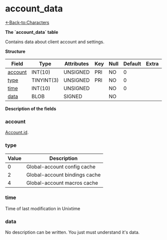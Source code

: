 # account\_data

[<-Back-to:Characters](database-characters.md)

**The \`account\_data\` table**

Contains data about client account and settings.

**Structure**

| Field        | Type       | Attributes | Key | Null | Default | Extra | Comment |
|--------------|------------|------------|-----|------|---------|-------|---------|
| [account][1] | INT(10)    | UNSIGNED   | PRI | NO   | 0       |       |         |
| [type][2]    | TINYINT(3) | UNSIGNED   | PRI | NO   | 0       |       |         |
| [time][3]    | INT(10)    | UNSIGNED   |     | NO   | 0       |       |         |
| [data][4]    | BLOB       | SIGNED     |     | NO   |         |       |         |

[1]: #account
[2]: #type
[3]: #time
[4]: #data

**Description of the fields**

### account

[Account.id](http://www.azerothcore.org/wiki/account#id).

### type

| Value | Description                   |
|-------|-------------------------------|
| 0     | Global-account config cache   |
| 2     | Global-account bindings cache |
| 4     | Global-account macros cache   |

### time

Time of last modification in Unixtime

### data

No description can be written. You just must understand it's data.
